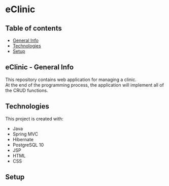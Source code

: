 # eClinic

## Table of contents
* [General Info](#eclinic---general-info)
* [Technologies](#technologies)
* [Setup](#setup)

## eClinic - General Info
This repository contains web application for managing a clinic. <br>
At the end of the programming process, the application will implement all of the CRUD functions.

## Technologies
This project is created with:
* Java
* Spring MVC
* Hibernate
* PostgreSQL 10
* JSP
* HTML
* CSS

## Setup